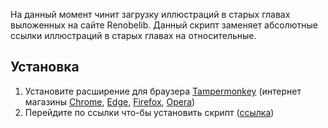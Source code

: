 На данный момент чинит загрузку иллюстраций в старых главах выложенных на сайте Renobelib. Данный скрипт заменяет абсолютные ссылки иллюстраций в старых главах на относительные.
## Установка
1. Установите расширение для браузера [Tampermonkey](https://www.tampermonkey.net/index.php) (интернет магазины [Chrome](https://chromewebstore.google.com/detail/dhdgffkkebhmkfjojejmpbldmpobfkfo), [Edge](https://microsoftedge.microsoft.com/addons/detail/iikmkjmpaadaobahmlepeloendndfphd), [Firefox](https://addons.mozilla.org/en-US/firefox/addon/tampermonkey/), [Opera](https://addons.opera.com/en/extensions/details/tampermonkey-beta/))
2. Перейдите по ссылки что-бы установить скрипт ([ссылка](https://raw.githubusercontent.com/TranslatorGen13/TM-RLibImgFix/refs/heads/main/TM-RLibImgFix.js))
